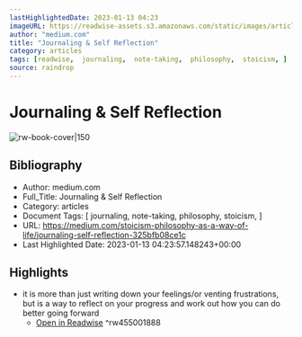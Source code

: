 ```yaml
---
lastHighlightedDate: 2023-01-13 04:23
imageURL: https://readwise-assets.s3.amazonaws.com/static/images/article0.00998d930354.png
author: "medium.com"
title: "Journaling & Self Reflection"
category: articles
tags: [readwise,  journaling,  note-taking,  philosophy,  stoicism, ]
source: raindrop
---
```

# Journaling & Self Reflection

![rw-book-cover|150](https://readwise-assets.s3.amazonaws.com/static/images/article0.00998d930354.png)

## Bibliography
- Author: medium.com
- Full_Title: Journaling & Self Reflection
- Category: articles
- Document Tags: [ journaling,  note-taking,  philosophy,  stoicism, ]
- URL: https://medium.com/stoicism-philosophy-as-a-way-of-life/journaling-self-reflection-325bfb08ce1c
- Last Highlighted Date: 2023-01-13 04:23:57.148243+00:00

## Highlights
- it is more than just writing down your feelings/or venting frustrations, but is a way to reflect on your progress and work out how you can do better going forward
    - [Open in Readwise](https://readwise.io/open/455001888)
^rw455001888


